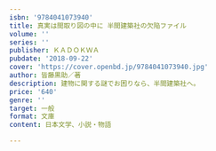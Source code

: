 ```yaml
---
isbn: '9784041073940'
title: 真実は間取り図の中に 半間建築社の欠陥ファイル
volume: ''
series: ''
publisher: ＫＡＤＯＫＷＡ
pubdate: '2018-09-22'
cover: 'https://cover.openbd.jp/9784041073940.jpg'
author: 皆藤黒助／著
description: 建物に関する謎でお困りなら、半間建築社へ。
price: '640'
genre: ''
target: 一般
format: 文庫
content: 日本文学、小説・物語

---
```

